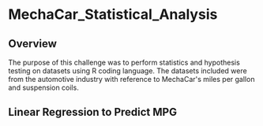 # MechaCar_Statistical_Analysis
## Overview
The purpose of this challenge was to perform statistics and hypothesis testing on datasets using R coding language. The datasets included were from the automotive industry with reference to MechaCar's miles per gallon and suspension coils. 

## Linear Regression to Predict MPG
